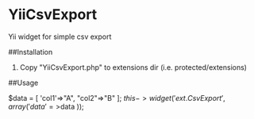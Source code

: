 # YiiCsvExport
Yii widget for simple csv export

##Installation

1. Copy "YiiCsvExport.php" to extensions dir (i.e. protected/extensions)

##Usage

$data = [
	'col1'=>"A",
	"col2"=>"B"
];
$this->widget('ext.CsvExport', array(
	'data'=>$data
));